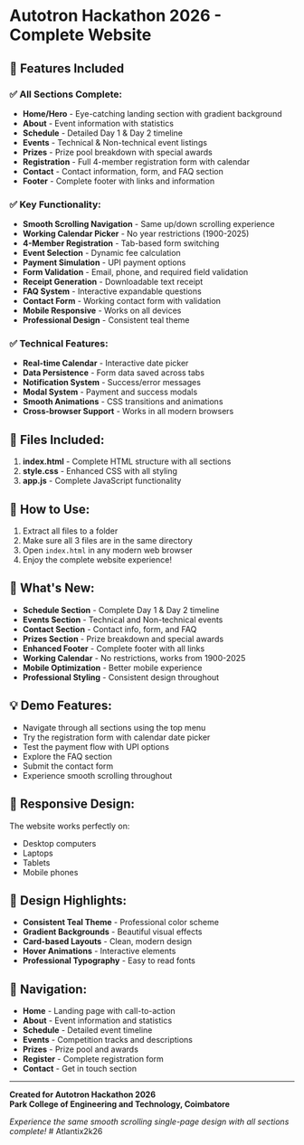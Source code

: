 # Autotron Hackathon 2026 - Complete Website

## 🚀 Features Included

### ✅ All Sections Complete:
- **Home/Hero** - Eye-catching landing section with gradient background
- **About** - Event information with statistics
- **Schedule** - Detailed Day 1 & Day 2 timeline
- **Events** - Technical & Non-technical event listings
- **Prizes** - Prize pool breakdown with special awards
- **Registration** - Full 4-member registration form with calendar
- **Contact** - Contact information, form, and FAQ section
- **Footer** - Complete footer with links and information

### ✅ Key Functionality:
- **Smooth Scrolling Navigation** - Same up/down scrolling experience
- **Working Calendar Picker** - No year restrictions (1900-2025)
- **4-Member Registration** - Tab-based form switching
- **Event Selection** - Dynamic fee calculation
- **Payment Simulation** - UPI payment options
- **Form Validation** - Email, phone, and required field validation
- **Receipt Generation** - Downloadable text receipt
- **FAQ System** - Interactive expandable questions
- **Contact Form** - Working contact form with validation
- **Mobile Responsive** - Works on all devices
- **Professional Design** - Consistent teal theme

### ✅ Technical Features:
- **Real-time Calendar** - Interactive date picker
- **Data Persistence** - Form data saved across tabs
- **Notification System** - Success/error messages
- **Modal System** - Payment and success modals
- **Smooth Animations** - CSS transitions and animations
- **Cross-browser Support** - Works in all modern browsers

## 📁 Files Included:

1. **index.html** - Complete HTML structure with all sections
2. **style.css** - Enhanced CSS with all styling
3. **app.js** - Complete JavaScript functionality

## 🔧 How to Use:

1. Extract all files to a folder
2. Make sure all 3 files are in the same directory
3. Open `index.html` in any modern web browser
4. Enjoy the complete website experience!

## 🌟 What's New:

- **Schedule Section** - Complete Day 1 & Day 2 timeline
- **Events Section** - Technical and Non-technical events
- **Contact Section** - Contact info, form, and FAQ
- **Prizes Section** - Prize breakdown and special awards
- **Enhanced Footer** - Complete footer with all links
- **Working Calendar** - No restrictions, works from 1900-2025
- **Mobile Optimization** - Better mobile experience
- **Professional Styling** - Consistent design throughout

## 💡 Demo Features:

- Navigate through all sections using the top menu
- Try the registration form with calendar date picker
- Test the payment flow with UPI options
- Explore the FAQ section
- Submit the contact form
- Experience smooth scrolling throughout

## 📱 Responsive Design:

The website works perfectly on:
- Desktop computers
- Laptops
- Tablets
- Mobile phones

## 🎨 Design Highlights:

- **Consistent Teal Theme** - Professional color scheme
- **Gradient Backgrounds** - Beautiful visual effects
- **Card-based Layouts** - Clean, modern design
- **Hover Animations** - Interactive elements
- **Professional Typography** - Easy to read fonts

## 🔗 Navigation:

- **Home** - Landing page with call-to-action
- **About** - Event information and statistics
- **Schedule** - Detailed event timeline
- **Events** - Competition tracks and descriptions
- **Prizes** - Prize pool and awards
- **Register** - Complete registration form
- **Contact** - Get in touch section

---

**Created for Autotron Hackathon 2026**  
**Park College of Engineering and Technology, Coimbatore**

*Experience the same smooth scrolling single-page design with all sections complete!*
#   A t l a n t i x 2 k 2 6  
 